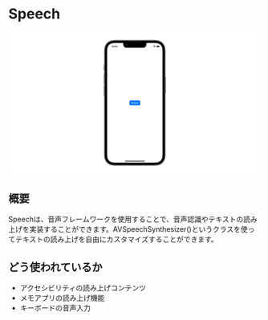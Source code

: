 # Speech
![Speech](Speech.png)

## 概要
Speechは、音声フレームワークを使用することで、音声認識やテキストの読み上げを実装することができます。AVSpeechSynthesizer()というクラスを使ってテキストの読み上げを自由にカスタマイズすることができます。

## どう使われているか
- アクセシビリティの読み上げコンテンツ
- メモアプリの読み上げ機能
- キーボードの音声入力
